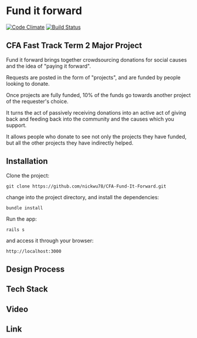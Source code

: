 # Fund it forward
[![Code Climate](https://codeclimate.com/github/nickwu78/CFA-Major-Project-T2/badges/gpa.svg)](https://codeclimate.com/github/nickwu78/CFA-Major-Project-T2)
[![Build Status](https://travis-ci.org/nickwu78/CFA-Major-Project-T2.svg?branch=master)](https://travis-ci.org/nickwu78/CFA-Major-Project-T2)
## CFA Fast Track Term 2 Major Project

Fund it forward brings together crowdsourcing donations for social causes and the idea of "paying it forward".

Requests are posted in the form of "projects", and are funded by people looking to donate.

Once projects are fully funded, 10% of the funds go towards another project of the requester's choice.

It turns the act of passively receiving donations into an active act of giving back and feeding back into the community and the causes which you support.

It allows people who donate to see not only the projects they have funded, but all the other projects they have indirectly helped.

## Installation

Clone the project:

`git clone https://github.com/nickwu78/CFA-Fund-It-Forward.git`

change into the project directory, and install the dependencies:

`bundle install`

Run the app:

`rails s`

and access it through your browser:

`http://localhost:3000`

## Design Process

## Tech Stack

## Video

## Link